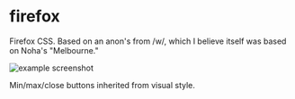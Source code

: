# firefox
Firefox CSS. Based on an anon's from /w/, which I believe itself was based on Noha's "Melbourne."

![example screenshot](http://i.imgur.com/Rh76pzq.png)

Min/max/close buttons inherited from visual style.
